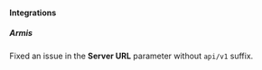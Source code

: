 
#### Integrations

##### Armis

Fixed an issue in the **Server URL** parameter without `api/v1` suffix.
